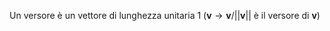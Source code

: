 Un versore è un vettore di lunghezza unitaria 1 $(\mathbf{v} \to \mathbf{v} /||\mathbf{v}||$ è il versore di $\mathbf{v}$$)$ 